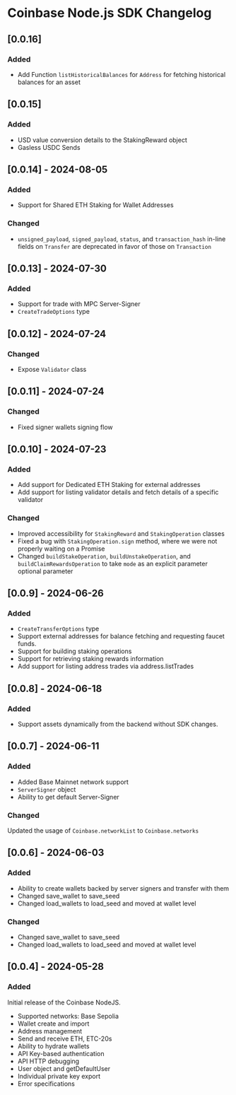 # Coinbase Node.js SDK Changelog

## [0.0.16]

### Added

- Add Function `listHistoricalBalances` for `Address` for fetching historical balances for an asset

## [0.0.15]

### Added

- USD value conversion details to the StakingReward object
- Gasless USDC Sends

## [0.0.14] - 2024-08-05

### Added

- Support for Shared ETH Staking for Wallet Addresses

### Changed

- `unsigned_payload`, `signed_payload`, `status`, and `transaction_hash` in-line fields on `Transfer` are deprecated in favor of those on `Transaction`

## [0.0.13] - 2024-07-30

### Added

- Support for trade with MPC Server-Signer
- `CreateTradeOptions` type

## [0.0.12] - 2024-07-24

### Changed
- Expose `Validator` class

## [0.0.11] - 2024-07-24

### Changed
- Fixed signer wallets signing flow

## [0.0.10] - 2024-07-23

### Added

- Add support for Dedicated ETH Staking for external addresses
- Add support for listing validator details and fetch details of a specific validator

### Changed
- Improved accessibility for `StakingReward` and `StakingOperation` classes
- Fixed a bug with `StakingOperation.sign` method, where we were not properly waiting on a Promise
- Changed `buildStakeOperation`, `buildUnstakeOperation`, and `buildClaimRewardsOperation` to take `mode` as an explicit parameter optional parameter

## [0.0.9] - 2024-06-26

### Added

- `CreateTransferOptions` type
- Support external addresses for balance fetching and requesting faucet funds.
- Support for building staking operations
- Support for retrieving staking rewards information
- Add support for listing address trades via address.listTrades

## [0.0.8] - 2024-06-18

### Added

- Support assets dynamically from the backend without SDK changes.

## [0.0.7] - 2024-06-11

### Added

- Added Base Mainnet network support
- `ServerSigner` object
- Ability to get default Server-Signer

### Changed

Updated the usage of `Coinbase.networkList` to `Coinbase.networks`

## [0.0.6] - 2024-06-03

### Added

- Ability to create wallets backed by server signers and transfer with them
- Changed save_wallet to save_seed
- Changed load_wallets to load_seed and moved at wallet level

### Changed

- Changed save_wallet to save_seed
- Changed load_wallets to load_seed and moved at wallet level

## [0.0.4] - 2024-05-28

### Added

Initial release of the Coinbase NodeJS.

- Supported networks: Base Sepolia
- Wallet create and import
- Address management
- Send and receive ETH, ETC-20s
- Ability to hydrate wallets
- API Key-based authentication
- API HTTP debugging
- User object and getDefaultUser
- Individual private key export
- Error specifications
